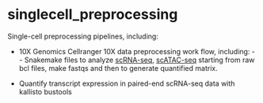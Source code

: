 # singlecell_preprocessing
Single-cell preprocessing pipelines, including:
- 10X Genomics Cellranger 10X data preprocessing work flow, including:
-- Snakemake files to analyze [scRNA-seq](https://github.com/fanzhanglab/singlecell_preprocessing/blob/main/10X_pipelines/Snakefile_rna_fan), [scATAC-seq](https://github.com/fanzhanglab/singlecell_preprocessing/blob/main/10X_pipelines/Snakefile_atac_fan) starting from raw bcl files, make fastqs and then to generate quantified matrix.

- Quantify transcript expression in paired-end scRNA-seq data with kallisto bustools
